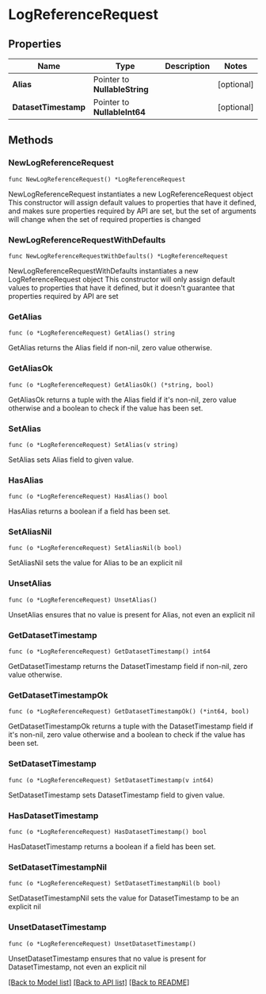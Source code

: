 # LogReferenceRequest

## Properties

Name | Type | Description | Notes
------------ | ------------- | ------------- | -------------
**Alias** | Pointer to **NullableString** |  | [optional] 
**DatasetTimestamp** | Pointer to **NullableInt64** |  | [optional] 

## Methods

### NewLogReferenceRequest

`func NewLogReferenceRequest() *LogReferenceRequest`

NewLogReferenceRequest instantiates a new LogReferenceRequest object
This constructor will assign default values to properties that have it defined,
and makes sure properties required by API are set, but the set of arguments
will change when the set of required properties is changed

### NewLogReferenceRequestWithDefaults

`func NewLogReferenceRequestWithDefaults() *LogReferenceRequest`

NewLogReferenceRequestWithDefaults instantiates a new LogReferenceRequest object
This constructor will only assign default values to properties that have it defined,
but it doesn't guarantee that properties required by API are set

### GetAlias

`func (o *LogReferenceRequest) GetAlias() string`

GetAlias returns the Alias field if non-nil, zero value otherwise.

### GetAliasOk

`func (o *LogReferenceRequest) GetAliasOk() (*string, bool)`

GetAliasOk returns a tuple with the Alias field if it's non-nil, zero value otherwise
and a boolean to check if the value has been set.

### SetAlias

`func (o *LogReferenceRequest) SetAlias(v string)`

SetAlias sets Alias field to given value.

### HasAlias

`func (o *LogReferenceRequest) HasAlias() bool`

HasAlias returns a boolean if a field has been set.

### SetAliasNil

`func (o *LogReferenceRequest) SetAliasNil(b bool)`

 SetAliasNil sets the value for Alias to be an explicit nil

### UnsetAlias
`func (o *LogReferenceRequest) UnsetAlias()`

UnsetAlias ensures that no value is present for Alias, not even an explicit nil
### GetDatasetTimestamp

`func (o *LogReferenceRequest) GetDatasetTimestamp() int64`

GetDatasetTimestamp returns the DatasetTimestamp field if non-nil, zero value otherwise.

### GetDatasetTimestampOk

`func (o *LogReferenceRequest) GetDatasetTimestampOk() (*int64, bool)`

GetDatasetTimestampOk returns a tuple with the DatasetTimestamp field if it's non-nil, zero value otherwise
and a boolean to check if the value has been set.

### SetDatasetTimestamp

`func (o *LogReferenceRequest) SetDatasetTimestamp(v int64)`

SetDatasetTimestamp sets DatasetTimestamp field to given value.

### HasDatasetTimestamp

`func (o *LogReferenceRequest) HasDatasetTimestamp() bool`

HasDatasetTimestamp returns a boolean if a field has been set.

### SetDatasetTimestampNil

`func (o *LogReferenceRequest) SetDatasetTimestampNil(b bool)`

 SetDatasetTimestampNil sets the value for DatasetTimestamp to be an explicit nil

### UnsetDatasetTimestamp
`func (o *LogReferenceRequest) UnsetDatasetTimestamp()`

UnsetDatasetTimestamp ensures that no value is present for DatasetTimestamp, not even an explicit nil

[[Back to Model list]](../README.md#documentation-for-models) [[Back to API list]](../README.md#documentation-for-api-endpoints) [[Back to README]](../README.md)


